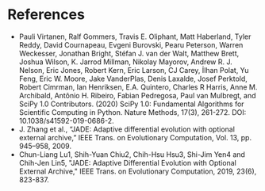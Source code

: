# References

- Pauli Virtanen, Ralf Gommers, Travis E. Oliphant, Matt Haberland, Tyler Reddy, David Cournapeau, Evgeni Burovski, Pearu Peterson, Warren Weckesser, Jonathan Bright, Stéfan J. van der Walt, Matthew Brett, Joshua Wilson, K. Jarrod Millman, Nikolay Mayorov, Andrew R. J. Nelson, Eric Jones, Robert Kern, Eric Larson, CJ Carey, İlhan Polat, Yu Feng, Eric W. Moore, Jake VanderPlas, Denis Laxalde, Josef Perktold, Robert Cimrman, Ian Henriksen, E.A. Quintero, Charles R Harris, Anne M. Archibald, Antônio H. Ribeiro, Fabian Pedregosa, Paul van Mulbregt, and SciPy 1.0 Contributors. (2020) SciPy 1.0: Fundamental Algorithms for Scientific Computing in Python. Nature Methods, 17(3), 261-272. DOI: 10.1038/s41592-019-0686-2.
- J. Zhang et al., “JADE: Adaptive differential evolution with optional external archive,” IEEE Trans. on Evolutionary Computation, Vol. 13, pp. 945–958, 2009.
- Chun-Liang Lu1, Shih-Yuan Chiu2, Chih-Hsu Hsu3, Shi-Jim Yen4 and Chih-Jen Lin5, "JADE: Adaptive Differential Evolution with Optional External Archive," IEEE Trans. on Evolutionary Computation, 2019, 23(6), 823-837.

